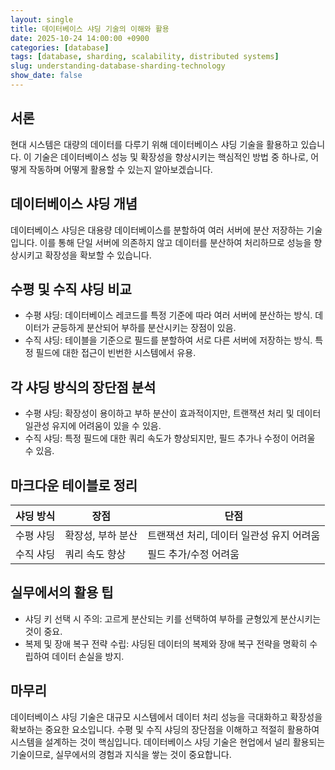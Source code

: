 ```yaml
---
layout: single
title: 데이터베이스 샤딩 기술의 이해와 활용
date: 2025-10-24 14:00:00 +0900
categories: [database]
tags: [database, sharding, scalability, distributed systems]
slug: understanding-database-sharding-technology
show_date: false
---
```


## 서론
현대 시스템은 대량의 데이터를 다루기 위해 데이터베이스 샤딩 기술을 활용하고 있습니다. 이 기술은 데이터베이스 성능 및 확장성을 향상시키는 핵심적인 방법 중 하나로, 어떻게 작동하며 어떻게 활용할 수 있는지 알아보겠습니다.

## 데이터베이스 샤딩 개념
데이터베이스 샤딩은 대용량 데이터베이스를 분할하여 여러 서버에 분산 저장하는 기술입니다. 이를 통해 단일 서버에 의존하지 않고 데이터를 분산하여 처리하므로 성능을 향상시키고 확장성을 확보할 수 있습니다.

## 수평 및 수직 샤딩 비교
- 수평 샤딩: 데이터베이스 레코드를 특정 기준에 따라 여러 서버에 분산하는 방식. 데이터가 균등하게 분산되어 부하를 분산시키는 장점이 있음.
- 수직 샤딩: 테이블을 기준으로 필드를 분할하여 서로 다른 서버에 저장하는 방식. 특정 필드에 대한 접근이 빈번한 시스템에서 유용.

## 각 샤딩 방식의 장단점 분석
- 수평 샤딩: 확장성이 용이하고 부하 분산이 효과적이지만, 트랜잭션 처리 및 데이터 일관성 유지에 어려움이 있을 수 있음.
- 수직 샤딩: 특정 필드에 대한 쿼리 속도가 향상되지만, 필드 추가나 수정이 어려울 수 있음.

## 마크다운 테이블로 정리
| 샤딩 방식 | 장점 | 단점 |
|---|---|---|
| 수평 샤딩 | 확장성, 부하 분산 | 트랜잭션 처리, 데이터 일관성 유지 어려움 |
| 수직 샤딩 | 쿼리 속도 향상 | 필드 추가/수정 어려움 |

## 실무에서의 활용 팁
- 샤딩 키 선택 시 주의: 고르게 분산되는 키를 선택하여 부하를 균형있게 분산시키는 것이 중요.
- 복제 및 장애 복구 전략 수립: 샤딩된 데이터의 복제와 장애 복구 전략을 명확히 수립하여 데이터 손실을 방지.

## 마무리
데이터베이스 샤딩 기술은 대규모 시스템에서 데이터 처리 성능을 극대화하고 확장성을 확보하는 중요한 요소입니다. 수평 및 수직 샤딩의 장단점을 이해하고 적절히 활용하여 시스템을 설계하는 것이 핵심입니다. 데이터베이스 샤딩 기술은 현업에서 널리 활용되는 기술이므로, 실무에서의 경험과 지식을 쌓는 것이 중요합니다.